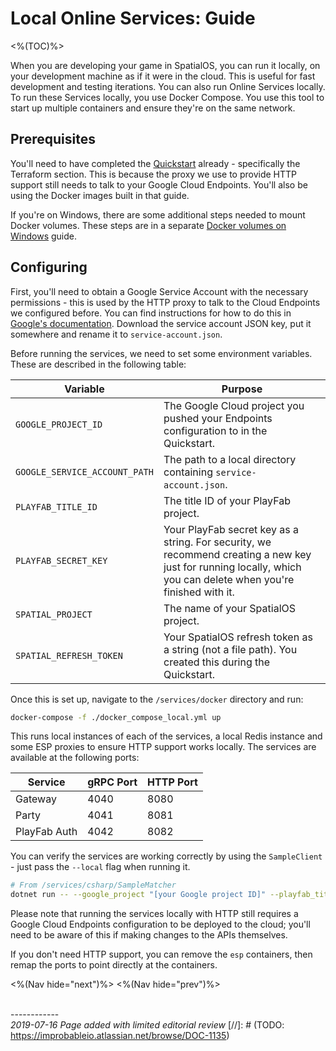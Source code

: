 # Local Online Services: Guide
<%(TOC)%>

When you are developing your game in SpatialOS, you can run it locally, on your development machine as if it were in the cloud. This is useful for fast development and testing iterations.  You can also run Online Services locally. To run these Services locally, you use Docker Compose. You use this tool to start up multiple containers and ensure they're on the same network.

## Prerequisites

You'll need to have completed the [Quickstart]({{urlRoot}}/content/get-started/quickstart.md) already - specifically the Terraform section. This is because the proxy we use to provide HTTP support still needs to talk to your Google Cloud Endpoints. You'll also be using the Docker images built in that guide.

If you're on Windows, there are some additional steps needed to mount Docker volumes. These steps are in a separate [Docker volumes on Windows]({{urlRoot}}/content/workflows/docker-windows-volumes.md) guide.

## Configuring

First, you'll need to obtain a Google Service Account with the necessary permissions - this is used by the HTTP proxy to talk to the Cloud Endpoints we configured before. You can find instructions for how to do this in [Google's documentation](https://cloud.google.com/endpoints/docs/grpc/running-esp-localdev#create_service_account). Download the service account JSON key, put it somewhere and rename it to `service-account.json`.

Before running the services, we need to set some environment variables. These are described in the following table:

| Variable                      | Purpose |
|-------------------------------|---------|
| `GOOGLE_PROJECT_ID`           | The Google Cloud project you pushed your Endpoints configuration to in the Quickstart. |
| `GOOGLE_SERVICE_ACCOUNT_PATH` | The path to a local directory containing `service-account.json`. |
| `PLAYFAB_TITLE_ID`            | The title ID of your PlayFab project. |
| `PLAYFAB_SECRET_KEY`          | Your PlayFab secret key as a string. For security, we recommend creating a new key just for running locally, which you can delete when you're finished with it. |
| `SPATIAL_PROJECT`             | The name of your SpatialOS project. |
| `SPATIAL_REFRESH_TOKEN`       | Your SpatialOS refresh token as a string (not a file path). You created this during the Quickstart. |

Once this is set up, navigate to the `/services/docker` directory and run:

```bash
docker-compose -f ./docker_compose_local.yml up
```

This runs local instances of each of the services, a local Redis instance and some ESP proxies to ensure HTTP support works locally. The services are available at the following ports:

| Service      | gRPC Port | HTTP Port |
|--------------|-----------|-----------|
| Gateway      | 4040      | 8080      |
| Party        | 4041      | 8081      |
| PlayFab Auth | 4042      | 8082      |

You can verify the services are working correctly by using the `SampleClient` - just pass the `--local` flag when running it.

```bash
# From /services/csharp/SampleMatcher
dotnet run -- --google_project "[your Google project ID]" --playfab_title_id "[your PlayFab title ID]" --local
```

Please note that running the services locally with HTTP still requires a Google Cloud Endpoints configuration to be deployed to the cloud; you'll need to be aware of this if making changes to the APIs themselves.

If you don't need HTTP support, you can remove the `esp` containers, then remap the ports to point directly at the containers.


<%(Nav hide="next")%>
<%(Nav hide="prev")%>

<br/>------------<br/>
_2019-07-16 Page added with limited editorial review_
[//]: # (TODO: https://improbableio.atlassian.net/browse/DOC-1135)
